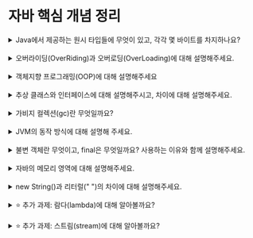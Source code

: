 # 자바 핵심 개념 정리
<details>
<summary>Java에서 제공하는 원시 타입들에 무엇이 있고, 각각 몇 바이트를 차지하나요?</summary>
<div markdown="1">
boolean 1바이트, char 2바이트, byte 1바이트, short 2바이트, int 4바이트, long 8바이트, float 4바이트, double 8바이트
</div>
</details>
<br>

<details>
<summary>오버라이딩(OverRiding)과 오버로딩(OverLoading)에 대해 설명해주세요.</summary>
<div markdown="1">
슈퍼 클래스의 메소드를 동일한 이름으로 서브 클래스마다 다르게 구현하는 것을 오버라이딩이라고 한다. 한 클래스 내에서 두 개 이상의 이름이 같은 메소드를 작성하는 것을 오버로딩이라 한다. 오버로딩 한 메소드들은 이름은 같지만 매개 변수의 개수와 타입이 다르다.
</div>
</details>
<br>

<details>
<summary>객체지향 프로그래밍(OOP)에 대해 설명해주세요</summary>
<div markdown="1">
객체지향 프로그래밍은 객체들을 설정하고 그 객체 간의 상호 관계를 모델링하여 프로그래밍하는 것이다. 캡슐화, 상속, 다형성 등의 개념을 이용한다.
</div>
</details>
<br>

<details>
<summary>추상 클래스와 인터페이스에 대해 설명해주시고, 차이에 대해 설명해주세요.</summary>
<div markdown="1">
추상 클래스는 상속을 위한 슈퍼 클래스로 이용하기 위한 장치로 abstract로 선언한 클래스이다. 인터페이스는 구현할 클래스가 가져야 하는 규격을 표현하는 기능이고 클래스를 선언할 때처럼 interface를 앞에 써준다. 추상 클래스는 구현할 때 extends를 사용하고, 인터페이스는 implements를 사용한다. 인터페이스는 추상 클래스와 달리 필드를 만들 수 없다.
</div>
</details>
<br>

<details>
<summary>가비지 컬렉션(gc)란 무엇일까요?</summary>
<div markdown="1">
가비지는 할당받은 객체 또는 배열 메모리 중에서 더 이상 사용하지 않는 메모리 즉, 참조하는 레퍼런스가 하나도 없어 더이상 접근할 수 없는 객체 또는 배열이다. 가비지 컬렉션은 이러한 가비지를 자바 가상 기계가 알아서 회수하는 것이다.
</div>
</details>
<br>

<details>
<summary>JVM의 동작 방식에 대해 설명해 주세요.</summary>
<div markdown="1">
JVM은 인터프리터 방식으로 바이트 코드를 한 명령씩 해석하고 실행한다. JVM은 플랫폼 종속적이어서 플랫폼마다 다르지만 자바 프로그램에게 어디서든 동일한 환경을 제공한다.
</div>
</details>
<br>

<details>
<summary>불변 객체란 무엇이고, final은 무엇일까요? 사용하는 이유와 함께 설명해주세요.</summary>
<div markdown="1">
불변 객체는 객체 생성 이후 객체 내부의 상태가 변하지 않는 객체이다. final이 클래스 앞에 사용되면 클래스를 상속 받을 수 없음을 나타내고, 메소드 앞에 사용되면 오버라이딩 할 수 없음을 나타내고, 필드 앞에 사용되면 한 번 초기화된 상수 값이 이후에 변경될 수 없음을 나타낸다. 불변 객체와 final은 참조를 통해 값이나 상태가 바뀌었을 때 혼동이 발생하는 것을 막기 위해 사용된다.
</div>
</details>
<br>

<details>
<summary>자바의 메모리 영역에 대해 설명해주세요.</summary>
<div markdown="1">
자바의 메모리 영역은 메소드 영역, 힙 영역, 스택 영역으로 구분된다. 메소드 영역에는 코드가 저장되고, 힙 영역에는 객체가 저장되고, 스택 영역에는 메소드를 호출할 때마다 생성되는 프레임이 저장된다.
</div>
</details>
<br>

<details>
<summary>new String()과 리터럴(" ")의 차이에 대해 설명해주세요.</summary>
<div markdown="1">
new String()로는 문자열 객체를 생성할 수 있고 이 값은 메모리의 heap 영역에 할당된다. 반면, 리터럴로 생성된 문자열은 상수풀에 할당된다. new String()은 같은 내용을 가지는 문자열을 만들더라도 각각의 객체가 생성된다.
</div>
</details>
<br>

<details>
<summary>⭐️ 추가 과제: 람다(lambda)에 대해 알아볼까요?</summary>
<div markdown="1">
람다식은 익명함수로, 일반적인 함수처럼 따로 선언하고 호출해서 실행시키는 것이 아니라 코드 한 줄에 함수를 쓰고 바로 호출해서 실행하는 함수이다.
</div>
</details>
<br>

<details>
<summary>⭐️ 추가 과제: 스트림(stream)에 대해 알아볼까요?</summary>
<div markdown="1">
스트림은 컬렉션에 저장된 엘리먼트들을 하나씩 순회하면서 처리하도록 할 때 사용하는 기능이다. 스트림을생성한 후 컬렉션 안의 데이터를 처리해서 어떤 값을 리턴하는 코드를 작성하고, 값을 이용해 결과를 나타내는 과정으로 스트림을 이용하면 된다.
</div>
</details>
<br>

